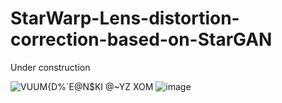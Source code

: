# StarWarp-Lens-distortion-correction-based-on-StarGAN
Under construction

![VUUM{D%`E@N$KI @~YZ XOM](https://user-images.githubusercontent.com/83911295/164816876-44411f40-832d-4adf-b716-cfa434e30eeb.jpg)
![image](https://user-images.githubusercontent.com/83911295/164816936-98b8f39a-1c4e-470f-be2f-ee3b5efc52bf.png)
